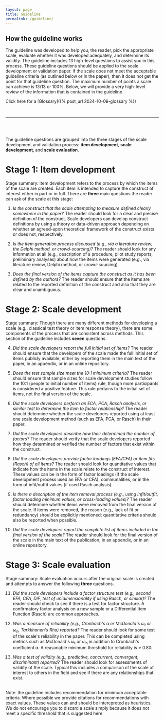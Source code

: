 ```yaml
---
layout: page
title: Guideline
permalink: /guideline/
---
```


## How the guideline works

The guideline was developed to help you, the reader, pick the appropriate scale, evaluate whether it was developed adequately, and determine its validity. The guideline includes 13 high-level questions to assist you in this process. These guideline questions should be applied to the scale development or validation paper. If the scale does not meet the acceptable guideline criteria (as outlined below or in the paper), then it does not get the point for that guideline question. The maximum number of points a scale can achieve is 13/13 or 100%. Below, we will provide a very high-level review of the information that is contained in the guideline. 

Click here for a [Glossary]({% post_url 2024-10-09-glossary %})

<br>
<hr>
<br>

<br>The guideline questions are grouped into the three stages of the scale development and validation process: **item development**, **scale development**, and **scale evaluation**.

# Stage 1: Item development
Stage summary: Item development refers to the process by which the items of the scale are created. Each item is intended to capture the construct of interest either in part or in full. There are **three** main questions the reader can ask of the scale at this stage:

1. *Is the construct that the scale attempting to measure defined clearly somewhere in the paper?*
The reader should look for a clear and precise definition of the construct. Scale developers can develop construct definitions by using a theory or data-driven approach depending on whether an agreed-upon theoretical framework of the construct exists or does not, respectively.

2. *Is the item generation process discussed (e.g., via a literature review, the Delphi method, or crowd-sourcing)?*
The reader should look for any information at all (e.g., description of a procedure, pilot study reports, preliminary analyses) about how the items were generated (e.g., via literature review, Delphi method, or crowd-sourcing)

3. *Does the final version of the items capture the construct as it has been defined by the authors?*
The reader should ensure that the items are related to the reported definition of the construct and also that they are clear and unambiguous.

# Stage 2: Scale development
Stage summary: Though there are many different methods for developing a scale (e.g., classical test theory or item response theory), there are some components of the process that are consistent across methods. This section of the guideline includes **seven** questions.

4. *Did the scale developers report the full initial set of items?*
The reader should ensure that the developers of the scale made the full initial set of items publicly available, either by reporting them in the main text of the paper, in an appendix, or in an online repository.

5. *Does the test sample size meet the 10:1 minimum criteria?*
The reader should ensure that sample sizes for scale development studies follow the 10:1 (people to initial number of items) rule, though more participants is considered a positive feature. This rule pertains to the initial set of items, not the final version of the scale.

6. *Did the scale developers perform an ECA, PCA, Rasch analysis, or similar test to determine the item to factor relationship?*
The reader should determine whether the scale developers reported using at least one scale development method (such as EFA, PCA, or Rasch) in their paper.

7. *Did the scale developers describe how their determined the number of factors?*
The reader should verify that the scale developers reported how they determined or verified the number of factors that exist within the construct.

8. *Did the scale developers provide factor loadings (EFA/CFA) or item fits (Rasch) of all items?*
The reader should look for quantitative values that indicate how the items in the scale relate to the construct of interest. These values can be in the form of factor loadings (if the scale development process used an EFA or CFA), communalities, or in the form of infit/outfit values (if used Rasch analysis).

9. *Is there a description of the item removal process (e.g., using infit/outfit, factor loading minimum values, or cross-loading values)?*
The reader should determine whether items were removed from the final version of the scale. If items were removed, the reason (e.g., lack of fit or redundancy) should be explicitly mentioned; quantitative criteria should also be reported when possible.

10. *Did the scale developers report the complete list of items included in the final version of the scale?*
The reader should look for the final version of the scale in the main text of the publication, in an appendix, or in an online repository.

# Stage 3: Scale evaluation
Stage summary: Scale evaluation occurs after the original scale is created and attempts to answer the following **three** questions.

11. *Did the scale developers include a factor structure test (e.g., second EFA, CFA, DIF, test of unidimensionality if using Rasch, or similar)?*
The reader should check to see if there is a test for factor structure. A confirmatory factor analysis on a new sample or a Differential Item Function (Rasch) are common approaches.

12. *Was a measure of reliability (e.g., Cronbach's &alpha; or McDonald's ω<sub>t</sub> or ω<sub>h</sub>, Tarkkhonen's Rho) reported?*
The reader should look for some test of the scale's reliability in the paper. This can be completed using metrics such as McDonald's ω<sub>t</sub> or ω<sub>h</sub> in addition to Cronbach's coefficient &alpha;. A reasonable minimum threshold for reliability is &ge; 0.80.

13. *Was a test of validity (e.g., predictive, concurrent, convergent, discriminant) reported?*
The reader should look for assessments of validity of the scale. Typical this includes a comparison of the scale of interest to others in the field and see if there are any relationships that exist.


<br>Note: the guideline includes recommendation for minimum acceptable criteria. Where possible we provide citations for recommendations with exact values. These values can and should be interepreted as heuristics. We do not encourage you to discard a scale simply because it does not meet a specific threshold that is suggested here.



